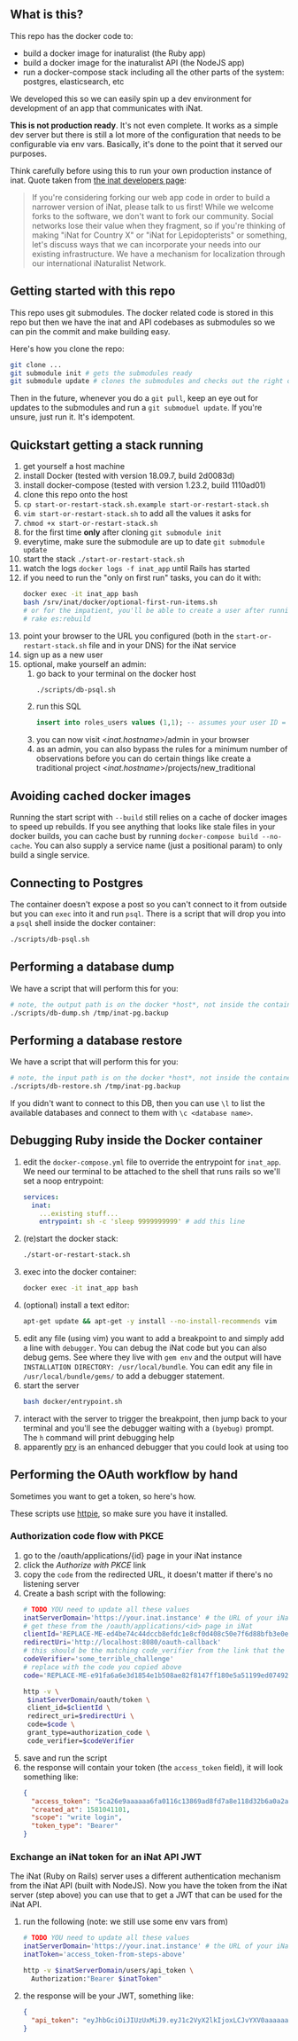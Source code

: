 ## What is this?
This repo has the docker code to:
 - build a docker image for inaturalist (the Ruby app)
 - build a docker image for the inaturalist API (the NodeJS app)
 - run a docker-compose stack including all the other parts of the system:
     postgres, elasticsearch, etc

We developed this so we can easily spin up a dev environment for development of
an app that communicates with iNat.

**This is not production ready**. It's not even complete. It works as a simple
dev server but there is still a lot more of the configuration that needs to be
configurable via env vars. Basically, it's done to the point that it served our
purposes.

Think carefully before using this to run your own production instance of inat.
Quote taken from [the inat developers
page](https://www.inaturalist.org/pages/developers):
> If you're considering forking our web app code in order to build a narrower
> version of iNat, please talk to us first! While we welcome forks to the
> software, we don't want to fork our community. Social networks lose their value
> when they fragment, so if you're thinking of making "iNat for Country X" or
> "iNat for Lepidopterists" or something, let's discuss ways that we can
> incorporate your needs into our existing infrastructure. We have a mechanism for
> localization through our international iNaturalist Network.

## Getting started with this repo

This repo uses git submodules. The docker related code is stored in this repo
but then we have the inat and API codebases as submodules so we can pin the
commit and make building easy.

Here's how you clone the repo:
```bash
git clone ...
git submodule init # gets the submodules ready
git submodule update # clones the submodules and checks out the right commit
```

Then in the future, whenever you do a `git pull`, keep an eye out for updates to
the submodules and run a `git submoduel update`. If you're unsure, just run it.
It's idempotent.


## Quickstart getting a stack running
  1. get yourself a host machine
  1. install Docker (tested with version 18.09.7, build 2d0083d)
  1. install docker-compose (tested with version 1.23.2, build 1110ad01)
  1. clone this repo onto the host
  1. `cp start-or-restart-stack.sh.example start-or-restart-stack.sh`
  1. `vim start-or-restart-stack.sh` to add all the values it asks for
  1. `chmod +x start-or-restart-stack.sh`
  1. for the first time **only** after cloning `git submodule init`
  1. everytime, make sure the submodule are up to date `git submodule update`
  1. start the stack `./start-or-restart-stack.sh`
  1. watch the logs `docker logs -f inat_app` until Rails has started
  1. if you need to run the "only on first run" tasks, you can do it with:
      ```bash
      docker exec -it inat_app bash
      bash /srv/inat/docker/optional-first-run-items.sh
      # or for the impatient, you'll be able to create a user after running
      # rake es:rebuild
      ```
  1. point your browser to the URL you configured (both in the
     `start-or-restart-stack.sh` file and in your DNS) for the iNat service
  1. sign up as a new user
  1. optional, make yourself an admin:
        1. go back to your terminal on the docker host
              ```bash
              ./scripts/db-psql.sh
              ```
        1. run this SQL
              ```sql
              insert into roles_users values (1,1); -- assumes your user ID = 1
              ```
        1. you can now visit <*inat.hostname*>/admin in your browser
        1. as an admin, you can also bypass the rules for a minimum number of
             observations before you can do certain things like create a traditional
             project <*inat.hostname*>/projects/new_traditional

## Avoiding cached docker images
Running the start script with `--build` still relies on a cache of docker images
to speed up rebuilds. If you see anything that looks like stale files in your
docker builds, you can cache bust by running `docker-compose build --no-cache`.
You can also supply a service name (just a positional param) to only build a
single service.

## Connecting to Postgres
The container doesn't expose a post so you can't connect to it from outside but
you can `exec` into it and run `psql`. There is a script that will drop you
into a `psql` shell inside the docker container:

```bash
./scripts/db-psql.sh
```

## Performing a database dump
We have a script that will perform this for you:
```bash
# note, the output path is on the docker *host*, not inside the container
./scripts/db-dump.sh /tmp/inat-pg.backup
```

## Performing a database restore
We have a script that will perform this for you:
```bash
# note, the input path is on the docker *host*, not inside the container
./scripts/db-restore.sh /tmp/inat-pg.backup
```

If you didn't want to connect to this DB, then you can use `\l` to list
the available databases and connect to them with `\c <database name>`.

## Debugging Ruby inside the Docker container

  1. edit the `docker-compose.yml` file to override the entrypoint for
     `inat_app`. We need our terminal to be attached to the shell that runs
     rails so we'll set a noop entrypoint:
      ```yml
      services:
        inat:
          ...existing stuff...
          entrypoint: sh -c 'sleep 9999999999' # add this line
      ```
  1. (re)start the docker stack:
      ```bash
      ./start-or-restart-stack.sh
      ```
  1. exec into the docker container:
      ```bash
      docker exec -it inat_app bash
      ```
  1. (optional) install a text editor:
      ```bash
      apt-get update && apt-get -y install --no-install-recommends vim
      ```
  1. edit any file (using vim) you want to add a breakpoint to and simply add a
     line with `debugger`. You can debug the iNat code but you can also debug
     gems. See where they live with `gem env` and the output will have
     `INSTALLATION DIRECTORY: /usr/local/bundle`. You can edit any file in
     `/usr/local/bundle/gems/` to add a debugger statement.
  1. start the server
      ```bash
      bash docker/entrypoint.sh
      ```
  1. interact with the server to trigger the breakpoint, then jump back to your
     terminal and you'll see the debugger waiting with a `(byebug)` prompt. The
     `h` command will print debugging help
  1. apparently [pry](http://pryrepl.org/) is an enhanced debugger that you
     could look at using too

## Performing the OAuth workflow by hand
Sometimes you want to get a token, so here's how.

These scripts use [httpie](https://httpie.org/), so make sure you have it
installed.

### Authorization code flow with PKCE

  1. go to the /oauth/applications/{id} page in your iNat instance
  1. click the *Authorize with PKCE* link
  1. copy the `code` from the redirected URL, it doesn't matter if there's no
     listening server
  1.  Create a bash script with the following:
      ```bash
      # TODO YOU need to update all these values
      inatServerDomain='https://your.inat.instance' # the URL of your iNat instance (use HTTPS if needed)
      # get these from the /oauth/applications/<id> page in iNat
      clientId='REPLACE-ME-ed4be74c44dccb8efdc1e8cf0d408c50e7f6d88bfb3e0e3839825'
      redirectUri='http://localhost:8080/oauth-callback'
      # this should be the matching code_verifier from the link that the UI generates
      codeVerifier='some_terrible_challenge'
      # replace with the code you copied above
      code='REPLACE-ME-e91fa6a6e3d1854e1b508ae82f8147ff180e5a51199ed074920a6'

      http -v \
       $inatServerDomain/oauth/token \
       client_id=$clientId \
       redirect_uri=$redirectUri \
       code=$code \
       grant_type=authorization_code \
       code_verifier=$codeVerifier
      ```
  1. save and run the script
  1. the response will contain your token (the `access_token` field), it will look something like:
      ```json
      {
        "access_token": "5ca26e9aaaaaa6fa0116c13869ad8fd7a8e118d32b6a0a2aed37f4301cb32029",
        "created_at": 1581041101,
        "scope": "write login",
        "token_type": "Bearer"
      }
      ```

### Exchange an iNat token for an iNat API JWT
The iNat (Ruby on Rails) server uses a different authentication mechanism from
the iNat API (built with NodeJS). Now you have the token from the iNat server
(step above) you can use that to get a JWT that can be used for the iNat API.

  1. run the following (note: we still use some env vars from)
      ```bash
      # TODO YOU need to update all these values
      inatServerDomain='https://your.inat.instance' # the URL of your iNat instance (use HTTPS if needed)
      inatToken='access_token-from-steps-above'

      http -v $inatServerDomain/users/api_token \
        Authorization:"Bearer $inatToken"
      ```
  1. the response will be your JWT, something like:
      ```json
      {
        "api_token": "eyJhbGciOiJIUzUxMiJ9.eyJ1c2VyX2lkIjoxLCJvYXV0aaaaaaasaWNhdGlvbl9pZCI6MiwiZXhwIjoxNTgxMTI3MDc4fQ.Ti4aSGEylor-p60MyQCyUAV2I6SO-nEYzmyVeo3sQ1gTNK0HNdQhieU4zqJpyABYtb_C8sjytA8fwFMG4KhTSQ"
      }
      ```
